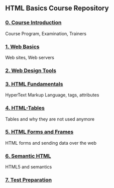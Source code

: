 ## HTML Basics Course Repository

### [0. Course Introduction](https://github.com/petyakostova/Telerik-Academy/tree/master/Front-end/_Demos%20HTML/0.%20Course%20Introduction)

Course Program, Examination, Trainers

### [1. Web Basics](https://github.com/petyakostova/Telerik-Academy/tree/master/Front-end/_Demos%20HTML/1.%20Web%20Basics)

Web sites, Web servers

### [2. Web Design Tools](https://github.com/petyakostova/Telerik-Academy/tree/master/Front-end/_Demos%20HTML/2.%20Web%20Design%20Tools)

### [3. HTML Fundamentals](https://github.com/petyakostova/Telerik-Academy/tree/master/Front-end/_Demos%20HTML/3.%20HTML%20Fundamentals)

HyperText Markup Language, tags, attributes

### [4. HTML-Tables](https://github.com/petyakostova/Telerik-Academy/tree/master/Front-end/_Demos%20HTML/4.%20HTML%20Tables)

Tables and why they are not used anymore

### [5. HTML Forms and Frames](https://github.com/petyakostova/Telerik-Academy/tree/master/Front-end/_Demos%20HTML/5.%20HTML%20Forms%20and%20Frames)

HTML forms and sending data over the web

### [6. Semantic HTML](https://github.com/petyakostova/Telerik-Academy/tree/master/Front-end/_Demos%20HTML/6.%20Semantic%20HTML)

HTML5 and semantics

### [7. Test Preparation](https://github.com/petyakostova/Telerik-Academy/tree/master/Front-end/_Demos%20HTML/7.%20Test%20Preparation)